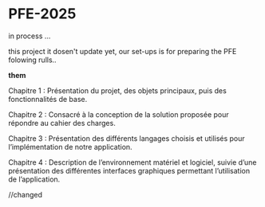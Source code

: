 # PFE-2025
in process ...

this project it dosen't update yet, our set-ups is for preparing the PFE folowing rulls..


**them**

Chapitre 1 : Présentation du projet, des objets principaux, puis des fonctionnalités de base.

Chapitre 2 : Consacré à la conception de la solution proposée pour répondre au cahier des charges.

Chapitre 3 : Présentation des différents langages choisis et utilisés pour l’implémentation de notre application.

Chapitre 4 : Description de l’environnement matériel et logiciel, suivie d’une présentation des différentes interfaces graphiques permettant l’utilisation de l’application.

//changed
